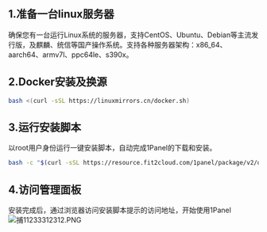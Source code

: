 ## 1.准备一台linux服务器

确保您有一台运行Linux系统的服务器，支持CentOS、Ubuntu、Debian等主流发行版，及麒麟、统信等国产操作系统。支持各种服务器架构：x86_64、aarch64、armv7l、ppc64le、s390x。

## 2.Docker安装及换源
```bash
bash <(curl -sSL https://linuxmirrors.cn/docker.sh)
```

## 3.运行安装脚本
以root用户身份运行一键安装脚本，自动完成1Panel的下载和安装。
```bash
bash -c "$(curl -sSL https://resource.fit2cloud.com/1panel/package/v2/quick_start.sh)"
```

## 4.访问管理面板
安装完成后，通过浏览器访问安装脚本提示的访问地址，开始使用1Panel
![捕11233312312.PNG](https://pic.myla.eu.org/file/1757386149063_捕11233312312.PNG)